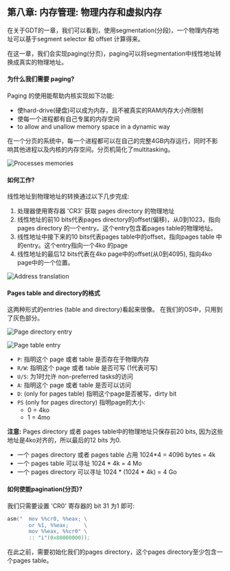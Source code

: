 ## 第八章: 内存管理: 物理内存和虚拟内存

在关于GDT的一章，我们可以看到，使用segmentation(分段)，一个物理内存地址可以基于segment selector 和 offset 计算得来。

在这一章，我们会实现paging(分页)，paging可以将segmentation中线性地址转换成真实的物理地址。

#### 为什么我们需要 paging?

Paging 的使用能帮助内核实现如下功能:

* 使hard-drive(硬盘)可以成为内存，且不被真实的RAM内存大小所限制
* 使每一个进程都有自己专属的内存空间
* to allow and unallow memory space in a dynamic way


在一个分页的系统中，每一个进程都可以在自己的完整4GB内存运行，同时不影响其他进程以及内核的内存空间。分页机简化了multitasking。

![Processes memories](https://raw.githubusercontent.com/SamyPesse/How-to-Make-a-Computer-Operating-System/master/Chapter-8/processes.png)

#### 如何工作?

线性地址到物理地址的转换通过以下几步完成:

1. 处理器使用寄存器 'CR3' 获取 pages directory 的物理地址
2. 线性地址的前10 bits代表pages directory的offset(偏移)，从0到1023，指向pages directory 的一个entry。这个entry包含着pages table的物理地址。
3. 线性地址中接下来的10 bits代表pages table中的offset，指向pages table 中的entry。这个entry指向一个4ko 的page
4. 线性地址的最后12 bits代表在4ko page中的offset(从0到4095), 指向4ko page中的一个位置。

![Address translation](https://raw.githubusercontent.com/SamyPesse/How-to-Make-a-Computer-Operating-System/master/Chapter-8/paging_memory.png)

#### Pages table and directory的格式

这两种形式的entries (table and directory)看起来很像。 在我们的OS中，只用到了灰色部分。

![Page directory entry](https://raw.githubusercontent.com/SamyPesse/How-to-Make-a-Computer-Operating-System/master/Chapter-8/page_directory_entry.png)

![Page table entry](https://raw.githubusercontent.com/SamyPesse/How-to-Make-a-Computer-Operating-System/master/Chapter-8/page_table_entry.png)

* `P`: 指明这个 page 或者 table 是否存在于物理内存
* `R/W`: 指明这个 page 或者 table 是否可写 (1代表可写)
* `U/S`: 为1时允许 non-preferred tasks的访问
* `A`: 指明这个 page 或者 table 是否可以访问
* `D`: (only for pages table) 指明这个page是否被写，dirty bit
* `PS` (only for pages directory) 指明page的大小:
    * 0 = 4ko
    * 1 = 4mo

**注意:** Pages directory 或者 pages table中的物理地址只保存前20 bits, 因为这些地址是4ko对齐的，所以最后的12 bits 为0.
* 一个 pages directory 或者 pages table 占用 1024*4 = 4096 bytes = 4k
* 一个 pages table 可以寻址 1024 * 4k = 4 Mo
* 一个 pages directory 可以寻址 1024 * (1024 * 4k) = 4 Go

#### 如何使能pagination(分页)?

我们只需要设置 'CR0' 寄存器的 bit 31 为1 即可:

```asm
asm("  mov %%cr0, %%eax; \
       or %1, %%eax;     \
       mov %%eax, %%cr0" \
       :: "i"(0x80000000));
```

在此之前，需要初始化我们的pages directory，这个pages directory至少包含一个pages table。



